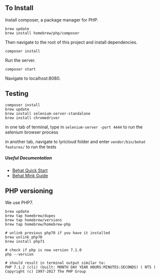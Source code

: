 ## To Install
Install composer, a package manager for PHP.

```
brew update
brew install homebrew/php/composer
```

Then navigate to the root of this project and install dependencies.

`composer install`

Run the server.

`composer start`

Navigate to localhost:8080.
## Testing
```
composer install
brew update
brew install selenium-server-standalone
brew install chromedriver
```

in one tab of terminal, type in `selenium-server -port 4444` to run the selenium browser process

in another tab, navigate to lyricloud folder and enter `vendor/bin/behat features/` to run the tests
##### Useful Documentation
- [Behat Quick Start](http://behat.org/en/latest/quick_start.html)
- [Behat Mink Guide](http://docs.behat.org/en/v2.5/cookbook/behat_and_mink.html)

## PHP versioning
We use PHP7.
```
brew update
brew tap homebrew/dupes
brew tap homebrew/versions
brew tap homebrew/homebrew-php

# unlink previous php70 if you have it installed
brew unlink php70
brew install php71

# check if php is now version 7.1.0
php --version

# should result in terminal output similar to:
PHP 7.1.2 (cli) (built: MONTH DAY YEAR HOURS:MINUTES:SECONDS) ( NTS )
Copyright (c) 1997-2017 The PHP Group
```
